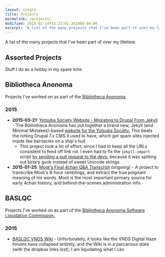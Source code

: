 ```yaml
---
layout: single
title: Projects
permalink: /projects/
modified: 2015-02-14T13:23:02.362000-04:00
excerpt: "A list of the many projects that I've been part of over my lifetime."
---
```


A list of the many projects that I've been part of over my lifetime.

Assorted Projects
---------------

Stuff I do as a hobby in my spare time.

Bibliotheca Anonoma
-------------------

Projects I've worked on as part of the [Bibliotheca Anonoma](https://github.com/bibanon/bibanon/wiki).

### 2015

* **2015-03-21**: [Yotsuba Society Website - Migrating to Drupal From Jekyll](http://blog.bibanon.org/basc/migrating-to-jekyll-from-drupal/) - The Bibliotheca Anonoma has put together a brand new, Jekyll (and Minimal Mistakes)-based [website for the Yotsuba Society.](http://yotsubasociety.github.io) This beats the rotting Drupal 7.x CMS it used to have, which got spam sites injected inside like barnacles on a ship's hull.
  * This project took a lot of effort, since I had to keep all the URLs consistent to fend off link rot. I even had to fix the `jekyll-import` script [by sending a pull request to the devs](https://github.com/jekyll/jekyll-import/pull/192), because it was spitting out binary gunk instead of sweet Unicode strings.
* **2015-01-25**: [Moot's Final 4chan Q&A Transcript](https://github.com/bibanon/bibanon/wiki/Moot%27s-Final-4chan-Q%26A-Transcript) *(ongoing)* - A project to transcribe Moot's 8-hour ramblings, and extract the true poignant meaning of his words. Moot is the most important primary source for early 4chan history, and behind-the-scenes administration info.

BASLQC
------

Projects I've worked on as part of the [Bibliotheca Anonoma Software Liquidation Commission.](https://github.com/BASLQC)

### 2015

* [BASLQC VNDS Wiki](https://github.com/BASLQC/vnds/wiki) - Unfortunately, it looks like the VNDS Digital Haze forums have collapsed entirely, and the Wiki is in a percarious state (with the dropbox links lost). I am liquidating what I can.
